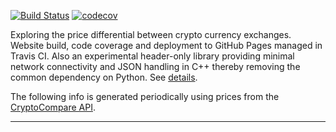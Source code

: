 <!-- If this is readme.md it will be overwritten by the build process -->

[![Build Status](https://travis-ci.org/deanturpin/curly.svg?branch=master)](https://travis-ci.org/deanturpin/curly)
[![codecov](https://codecov.io/gh/deanturpin/curly/branch/master/graph/badge.svg)](https://codecov.io/gh/deanturpin/curly)

Exploring the price differential between crypto currency exchanges. Website
build, code coverage and deployment to GitHub Pages managed in Travis CI. Also
an experimental header-only library providing minimal network connectivity and
JSON handling in C++ thereby removing the common dependency on Python. See
[details](details.md).

The following info is generated periodically using prices from the
[CryptoCompare API](https://min-api.cryptocompare.com/).

---

